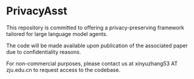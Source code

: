 # PrivacyAsst

This repository is committed to offering a privacy-preserving framework tailored for large language model agents.

The code will be made available upon publication of the associated paper due to confidentiality reasons.

For non-commercial purposes, please contact us at xinyuzhang53 AT zju.edu.cn to request access to the codebase. 
